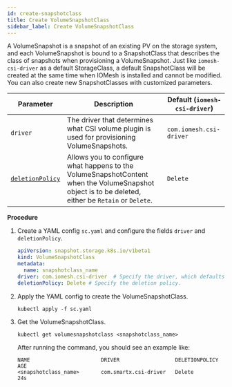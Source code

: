 ```yaml
---
id: create-snapshotclass
title: Create VolumeSnapshotClass
sidebar_label: Create VolumeSnapshotClass
---
```


A VolumeSnapshot is a snapshot of an existing PV on the storage system, and each VolumeSnapshot is bound to a SnapshotClass that describes the class of snapshots when provisioning a VolumeSnapshot. Just like `iomesh-csi-driver` as a default StorageClass, a default SnapshotClass will be created at the same time when IOMesh is installed and cannot be modified. You can also create new SnapshotClasses with customized parameters.


|Parameter|Description|Default (`iomesh-csi-driver`)|
|---|---|---|
|`driver`| The driver that determines what CSI volume plugin is used for provisioning VolumeSnapshots. |`com.iomesh.csi-driver`|
|[`deletionPolicy`](https://kubernetes.io/docs/concepts/storage/volume-snapshot-classes/)|Allows you to configure what happens to the VolumeSnapshotContent when the VolumeSnapshot object is to be deleted, either be `Retain` or `Delete`.|`Delete`|

**Procedure**

1. Create a YAML config `sc.yaml` and configure the fields `driver` and `deletionPolicy`.

    ```yaml
    apiVersion: snapshot.storage.k8s.io/v1beta1
    kind: VolumeSnapshotClass
    metadata:
      name: snapshotclass_name
    driver: com.iomesh.csi-driver  # Specify the driver, which defaults to the driver in iomesh.yaml.
    deletionPolicy: Delete # Specify the deletion policy.
    ```

2. Apply the YAML config to create the VolumeSnapshotClass.
  
    ```
    kubectl apply -f sc.yaml 
    ```

3. Get the VolumeSnapshotClass.

    ```
    kubectl get volumesnapshotclass <snapshotclass_name>
    ```

   After running the command, you should see an example like:
    ```output
    NAME                       DRIVER                  DELETIONPOLICY   AGE
    <snapshotclass_name>       com.smartx.csi-driver   Delete           24s
    ```

